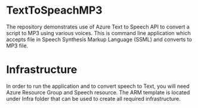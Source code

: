 # TextToSpeachMP3
The repository demonstrates use of Azure Text to Speech API to convert a script to MP3 using various voices. This is command line application which accepts file in Speech Synthesis Markup Language (SSML) and converts to MP3 file.

# Infrastructure
In order to run the application and to convert speech to Text, you will need Azure Resource Group and Speech resource. The ARM template is located under Infra folder that can be used to create all required infrastructure. 

